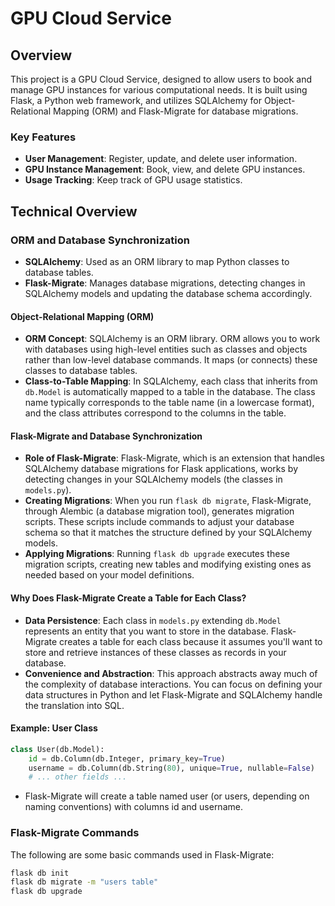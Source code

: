 # GPU Cloud Service

## Overview
This project is a GPU Cloud Service, designed to allow users to book and manage GPU instances for various computational needs. It is built using Flask, a Python web framework, and utilizes SQLAlchemy for Object-Relational Mapping (ORM) and Flask-Migrate for database migrations.

### Key Features
- **User Management**: Register, update, and delete user information.
- **GPU Instance Management**: Book, view, and delete GPU instances.
- **Usage Tracking**: Keep track of GPU usage statistics.

## Technical Overview

### ORM and Database Synchronization
- **SQLAlchemy**: Used as an ORM library to map Python classes to database tables.
- **Flask-Migrate**: Manages database migrations, detecting changes in SQLAlchemy models and updating the database schema accordingly.

#### Object-Relational Mapping (ORM)
- **ORM Concept**: SQLAlchemy is an ORM library. ORM allows you to work with databases using high-level entities such as classes and objects rather than low-level database commands. It maps (or connects) these classes to database tables.
- **Class-to-Table Mapping**: In SQLAlchemy, each class that inherits from `db.Model` is automatically mapped to a table in the database. The class name typically corresponds to the table name (in a lowercase format), and the class attributes correspond to the columns in the table.

#### Flask-Migrate and Database Synchronization
- **Role of Flask-Migrate**: Flask-Migrate, which is an extension that handles SQLAlchemy database migrations for Flask applications, works by detecting changes in your SQLAlchemy models (the classes in `models.py`).
- **Creating Migrations**: When you run `flask db migrate`, Flask-Migrate, through Alembic (a database migration tool), generates migration scripts. These scripts include commands to adjust your database schema so that it matches the structure defined by your SQLAlchemy models.
- **Applying Migrations**: Running `flask db upgrade` executes these migration scripts, creating new tables and modifying existing ones as needed based on your model definitions.

#### Why Does Flask-Migrate Create a Table for Each Class?
- **Data Persistence**: Each class in `models.py` extending `db.Model` represents an entity that you want to store in the database. Flask-Migrate creates a table for each class because it assumes you'll want to store and retrieve instances of these classes as records in your database.
- **Convenience and Abstraction**: This approach abstracts away much of the complexity of database interactions. You can focus on defining your data structures in Python and let Flask-Migrate and SQLAlchemy handle the translation into SQL.

#### Example: User Class
```python
class User(db.Model):
    id = db.Column(db.Integer, primary_key=True)
    username = db.Column(db.String(80), unique=True, nullable=False)
    # ... other fields ...
```
- Flask-Migrate will create a table named user (or users, depending on naming conventions) with columns id and username.

### Flask-Migrate Commands
The following are some basic commands used in Flask-Migrate:
```bash
flask db init
flask db migrate -m "users table"
flask db upgrade
```



